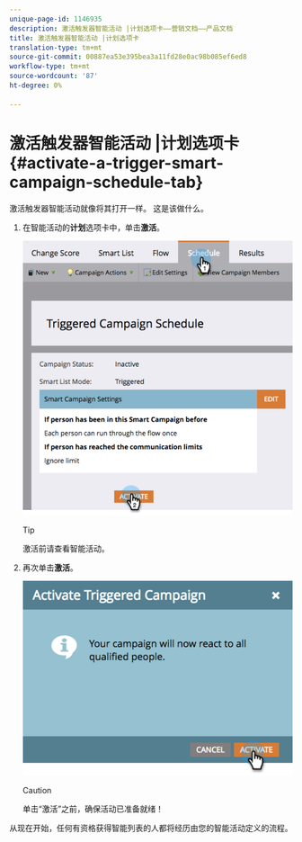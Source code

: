 ```yaml
---
unique-page-id: 1146935
description: 激活触发器智能活动 |计划选项卡——营销文档——产品文档
title: 激活触发器智能活动 |计划选项卡
translation-type: tm+mt
source-git-commit: 00887ea53e395bea3a11fd28e0ac98b085ef6ed8
workflow-type: tm+mt
source-wordcount: '87'
ht-degree: 0%

---
```



# 激活触发器智能活动 |计划选项卡{#activate-a-trigger-smart-campaign-schedule-tab}

激活触发器智能活动就像将其打开一样。 这是该做什么。

1. 在智能活动的&#x200B;**计划**&#x200B;选项卡中，单击&#x200B;**激活**。

   ![](assets/activateprogram-hands.png)

   >[!TIP]
   >
   >激活前请查看智能活动。

1. 再次单击&#x200B;**激活**。

   ![](assets/activatecampaign-hand.png)

   >[!CAUTION]
   >
   >单击“激活”之前，确保活动已准备就绪！

从现在开始，任何有资格获得智能列表的人都将经历由您的智能活动定义的流程。